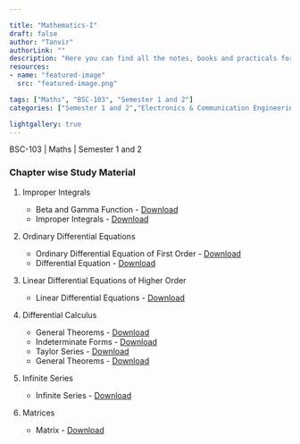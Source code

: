 ```yaml
---

title: "Mathematics-I"
draft: false
author: "Tanvir"
authorLink: ""
description: "Here you can find all the notes, books and practicals for the subject."
resources:
- name: "featured-image"
  src: "featured-image.png"

tags: ["Maths", "BSC-103", "Semester 1 and 2"]
categories: ["Semester 1 and 2","Electronics & Communication Engineering", "Computer Science & Engineering", "Information Technology", "Civil Engineering", "Electrical Engineering","Mechanical Engineering"]

lightgallery: true
---
```

BSC-103 | Maths | Semester 1 and 2

<!--more-->

### Chapter wise Study Material

1. Improper Integrals
   - Beta and Gamma Function - [Download](https://github.com/gndecnotes/Notes/raw/main/Semester%201%20and%202/Physics%20Group/Maths%20-%20I/1%20Improper%20Integrals/Beta%20and%20gamma%20function/Beta%20and%20gamma%20functions.pdf)
   - Improper Integrals - [Download](https://github.com/gndecnotes/Notes/raw/main/Semester%201%20and%202/Physics%20Group/Maths%20-%20I/1%20Improper%20Integrals/Improper%20integrals/improper%20integrals.pdf)

1. Ordinary Differential Equations
   - Ordinary Differential Equation of First Order - [Download](https://github.com/gndecnotes/Notes/raw/main/Semester%201%20and%202/Physics%20Group/Maths%20-%20I/2%20Ordinary%20Differential%20equation/1%20Ordinary%20Differential%20Equation%20of%20First%20Order.pdf)
   - Differential Equation - [Download](https://github.com/gndecnotes/Notes/raw/main/Semester%201%20and%202/Physics%20Group/Maths%20-%20I/2%20Ordinary%20Differential%20equation/2%20Differential%20Equation(Elementary%20engineering%20mathematics).pdf)

1. Linear Differential Equations of Higher Order
   - Linear Differential Equations - [Download](https://github.com/gndecnotes/Notes/raw/main/Semester%201%20and%202/Physics%20Group/Maths%20-%20I/3%20linear%20Differential%20Equations%20of%20Higher%20Orders/Linear%20Differential%20Equations.pdf)

1. Differential Calculus
   - General Theorems - [Download](https://github.com/gndecnotes/Notes/raw/main/Semester%201%20and%202/Physics%20Group/Maths%20-%20I/4%20Differential%20Calculus/General%20Theorems.pdf)
   - Indeterminate Forms - [Download](https://github.com/gndecnotes/Notes/raw/main/Semester%201%20and%202/Physics%20Group/Maths%20-%20I/4%20Differential%20Calculus/Indeterminate%20Forms.pdf)
   - Taylor Series - [Download](https://github.com/gndecnotes/Notes/raw/main/Semester%201%20and%202/Physics%20Group/Maths%20-%20I/4%20Differential%20Calculus/Taylor%20Series.pdf)
   - General Theorems - [Download](https://github.com/gndecnotes/Notes/raw/main/Semester%201%20and%202/Physics%20Group/Maths%20-%20I/4%20Differential%20Calculus/Taylor%20Theorem.pdf)

1. Infinite Series
   - Infinite Series - [Download](https://github.com/gndecnotes/Notes/raw/main/Semester%201%20and%202/Physics%20Group/Maths%20-%20I/5%20Infinite%20Series/Infinite%20series.pdf)

1. Matrices
   - Matrix - [Download](https://github.com/gndecnotes/Notes/raw/main/Semester%201%20and%202/Physics%20Group/Maths%20-%20I/6%20Matrices/Matrix.pdf)
